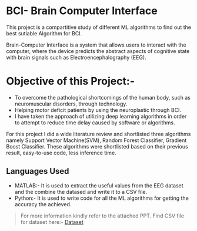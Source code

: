 # BCI- Brain Computer Interface

This project is a compartitive study of different ML algorithms to find out the best sutiable Algorithm for BCI.

Brain-Computer Interface is a system that allows users to interact with the computer, where the device predicts the abstract aspects of cognitive state with brain signals such as Electroencephalography (EEG).

# Objective of this Project:-
* To overcome the pathological shortcomings of the human body, such as neuromuscular disorders, through technology.
* Helping motor deficit patients by using the neuroplastic through BCI.
* I have taken the approach of utilizing deep learning algorithms in order to attempt to reduce time delay caused by software or algorithms.


For this project I did a wide literature review and shortlisted three algorithms namely Support Vector Machine(SVM), Random Forest Classifier, Gradient Boost Classifier.
These algorithms were shortlisted based on their previous result, easy-to-use code, less inference time.

## Languages Used

* MATLAB:- It is used to extract the useful values from the EEG dataset and the combine the datased and write it to a CSV file.
* Python:- It is used to write code for all the ML algorithms for getting the accuracy the achieved.


> For more information kindly refer to the attached PPT.
> Find CSV file for dataset here:- [Dataset](https://drive.google.com/file/d/1PXY5kAXRUGUBvPFEemd5UVN471T81U0t/view?usp=sharing)
